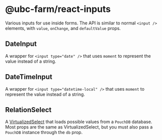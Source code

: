 # @ubc-farm/react-inputs

Various inputs for use inside forms. The API is similar to normal `<input />`
elements, with `value`, `onChange`, and `defaultValue` props.

## DateInput
A wrapper for `<input type="date" />` that uses `moment` to represent
the value instead of a string.

## DateTimeInput
A wrapper for `<input type="datetime-local" />` that uses `moment` to represent
the value instead of a string.

## RelationSelect
A [VirtualizedSelect](https://github.com/bvaughn/react-virtualized-select)
that loads possible values from a `PouchDB` database. Most props are the same
as VirtualizedSelect, but you must also pass a `PouchDB` instance through the
`db` prop.

